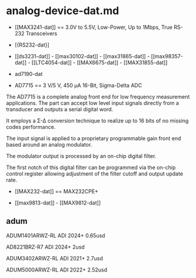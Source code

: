 
# analog-device-dat.md


- [[MAX3241-dat]] == 3.0V to 5.5V, Low-Power, Up to 1Mbps, True RS-232 Transceivers

- [{RS232-dat}]


- [[ds3231-dat]] - [[max30102-dat]] - [[max31865-dat]] - [[max98357-dat]] - [[LTC4054-dat]] - [[MAX6675-dat]] - [[MAX31855-dat]]


- ad7190-dat

- AD7715 == 3 V/5 V, 450 µA 16-Bit, Sigma-Delta ADC

The AD7715 is a complete analog front end for low frequency measurement applications. The part can accept low level input signals directly from a transducer and outputs a serial digital word. 

It employs a Σ-Δ conversion technique to realize up to 16 bits of no missing codes performance. 

The input signal is applied to a proprietary programmable gain front end based around an analog modulator. 

The modulator output is processed by an on-chip digital filter. 

The first notch of this digital filter can be programmed via the on-chip control register allowing adjustment of the filter cutoff and output update rate.

- [[MAX232-dat]] == MAX232CPE+

- [[max9813-dat]] - [[MAX9812-dat]]




## adum 

ADUM1401ARWZ-RL ADI 2024+ 0.65usd

AD8221BRZ-R7 ADI 2024+ 2usd    

ADUM3402ARWZ-RL ADI 2021+ 2.7usd

ADUM5000ARWZ-RL ADI 2022+ 2.52usd